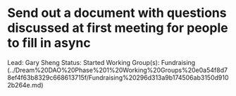 # Send out a document with questions discussed at first meeting for people to fill in async

Lead: Gary Sheng
Status: Started
Working Group(s): Fundraising  (../Dream%20DAO%20Phase%201%20Working%20Groups%20e0a54f8d78ef4f63b8329c668613715f/Fundraising%20296d313a9b174506ab3150d9102b264e.md)
